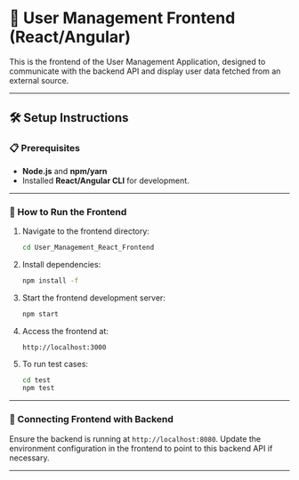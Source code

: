 # 🚀 User Management Frontend (React/Angular)

This is the frontend of the User Management Application, designed to communicate with the backend API and display user data fetched from an external source.

---

## 🛠 Setup Instructions

### 📋 Prerequisites
- **Node.js** and **npm/yarn**
- Installed **React/Angular CLI** for development.

---

### 🚀 How to Run the Frontend

1. Navigate to the frontend directory:
   ```bash
   cd User_Management_React_Frontend
   ```

2. Install dependencies:
   ```bash
   npm install -f
   ```

3. Start the frontend development server:
   ```bash
   npm start
   ```

4. Access the frontend at:
   ```
   http://localhost:3000
   ```

5. To run test cases:
   ```bash
   cd test
   npm test
   ```

---

### 🔄 Connecting Frontend with Backend
Ensure the backend is running at `http://localhost:8080`. Update the environment configuration in the frontend to point to this backend API if necessary.

---

